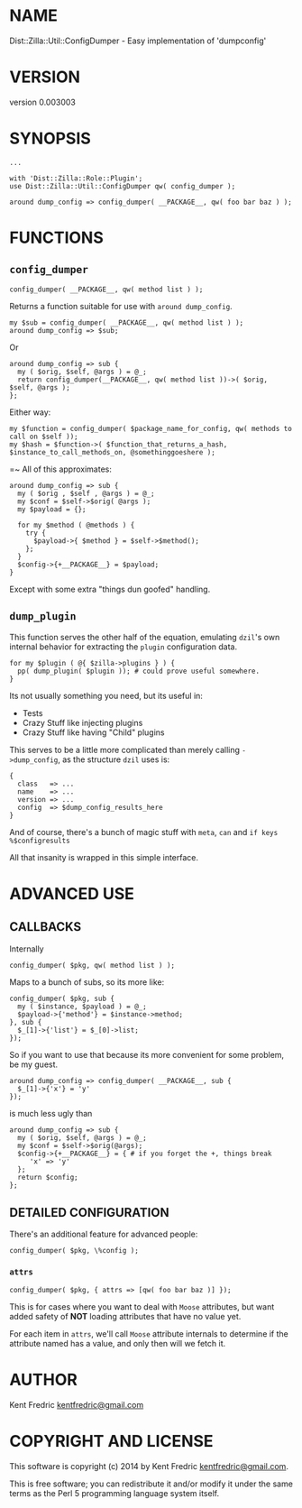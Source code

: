 # NAME

Dist::Zilla::Util::ConfigDumper - Easy implementation of 'dumpconfig'

# VERSION

version 0.003003

# SYNOPSIS

    ...

    with 'Dist::Zilla::Role::Plugin';
    use Dist::Zilla::Util::ConfigDumper qw( config_dumper );

    around dump_config => config_dumper( __PACKAGE__, qw( foo bar baz ) );

# FUNCTIONS

## `config_dumper`

    config_dumper( __PACKAGE__, qw( method list ) );

Returns a function suitable for use with `around dump_config`.

    my $sub = config_dumper( __PACKAGE__, qw( method list ) );
    around dump_config => $sub;

Or

    around dump_config => sub {
      my ( $orig, $self, @args ) = @_;
      return config_dumper(__PACKAGE__, qw( method list ))->( $orig, $self, @args );
    };

Either way:

    my $function = config_dumper( $package_name_for_config, qw( methods to call on $self ));
    my $hash = $function->( $function_that_returns_a_hash, $instance_to_call_methods_on, @somethinggoeshere );

&#x3d;~ All of this approximates:

    around dump_config => sub {
      my ( $orig , $self , @args ) = @_;
      my $conf = $self->$orig( @args );
      my $payload = {};

      for my $method ( @methods ) {
        try {
          $payload->{ $method } = $self->$method();
        };
      }
      $config->{+__PACKAGE__} = $payload;
    }

Except with some extra "things dun goofed" handling.

## `dump_plugin`

This function serves the other half of the equation, emulating `dzil`'s own
internal behavior for extracting the `plugin` configuration data.

    for my $plugin ( @{ $zilla->plugins } ) {
      pp( dump_plugin( $plugin )); # could prove useful somewhere.
    }

Its not usually something you need, but its useful in:

- Tests
- Crazy Stuff like injecting plugins
- Crazy Stuff like having "Child" plugins

This serves to be a little more complicated than merely calling `->dump_config`,
as the structure `dzil` uses is:

    {
      class   => ...
      name    => ...
      version => ...
      config  => $dump_config_results_here
    }

And of course, there's a bunch of magic stuff with `meta`, `can` and `if keys %$configresults`

All that insanity is wrapped in this simple interface.

# ADVANCED USE

## CALLBACKS

Internally

    config_dumper( $pkg, qw( method list ) );

Maps to a bunch of subs, so its more like:

    config_dumper( $pkg, sub {
      my ( $instance, $payload ) = @_;
      $payload->{'method'} = $instance->method;
    }, sub {
      $_[1]->{'list'} = $_[0]->list;
    });

So if you want to use that because its more convenient for some problem, be my guest.

    around dump_config => config_dumper( __PACKAGE__, sub {
      $_[1]->{'x'} = 'y'
    });

is much less ugly than

    around dump_config => sub {
      my ( $orig, $self, @args ) = @_;
      my $conf = $self->$orig(@args);
      $config->{+__PACKAGE__} = { # if you forget the +, things break
         'x' => 'y'
      };
      return $config;
    };

## DETAILED CONFIGURATION

There's an additional feature for advanced people:

    config_dumper( $pkg, \%config );

### `attrs`

    config_dumper( $pkg, { attrs => [qw( foo bar baz )] });

This is for cases where you want to deal with `Moose` attributes,
but want added safety of **NOT** loading attributes that have no value yet.

For each item in `attrs`, we'll call `Moose` attribute internals to determine
if the attribute named has a value, and only then will we fetch it.

# AUTHOR

Kent Fredric <kentfredric@gmail.com>

# COPYRIGHT AND LICENSE

This software is copyright (c) 2014 by Kent Fredric <kentfredric@gmail.com>.

This is free software; you can redistribute it and/or modify it under
the same terms as the Perl 5 programming language system itself.

